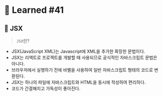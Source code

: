 # 🌟 Learned #41

## 🔶 JSX

> `JSX`란?

- JSX(JavaScript XML)는 Javascript에 XML을 추가한 확장한 문법이다.
- JSX는 리액트로 프로젝트를 개발할 때 사용되므로 공식적인 자바스크립트 문법은 아니다.
- 브라우저에서 실행하기 전에 바벨을 사용하여 일반 자바스크립트 형태의 코드로 변환된다.
- JSX는 하나의 파일에 자바스크립트와 HTML을 동시에 작성하여 편리하다.
- 코드가 간결해지고 가독성이 좋아진다.

